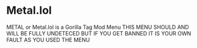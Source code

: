 # Metal.lol
METAL or Metal.lol is a Gorilla Tag Mod Menu
THIS MENU SHOULD AND WILL BE FULLY UNDETECED BUT IF YOU GET BANNED IT IS YOUR OWN FAULT AS YOU USED THE MENU
